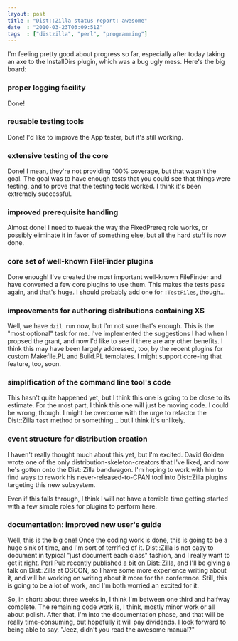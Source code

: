 ```yaml
---
layout: post
title : "Dist::Zilla status report: awesome"
date  : "2010-03-23T03:09:51Z"
tags  : ["distzilla", "perl", "programming"]
---
```

I'm feeling pretty good about progress so far, especially after today taking an
axe to the InstallDirs plugin, which was a bug ugly mess.  Here's the big
board:

### proper logging facility

Done!

### reusable testing tools

Done!  I'd like to improve the App tester, but it's still working.

### extensive testing of the core

Done!  I mean, they're not providing 100% coverage, but that wasn't the goal.
The goal was to have enough tests that you could see that things were testing,
and to prove that the testing tools worked.  I think it's been extremely
successful.

### improved prerequisite handling

Almost done!  I need to tweak the way the FixedPrereq role works, or possibly
eliminate it in favor of something else, but all the hard stuff is now done.

### core set of well-known FileFinder plugins

Done enough!  I've created the most important well-known FileFinder and have
converted a few core plugins to use them.  This makes the tests pass again, and
that's huge.  I should probably add one for `:TestFiles`, though...

### improvements for authoring distributions containing XS

Well, we have `dzil run` now, but I'm not sure that's enough.  This is the
"most optional" task for me.  I've implemented the suggestions I had when I
propsed the grant, and now I'd like to see if there are any other benefits.
I think this may have been largely addressed, too, by the recent plugins for
custom Makefile.PL and Build.PL templates.  I might support core-ing that
feature, too, soon.

### simplification of the command line tool's code

This hasn't quite happened yet, but I think this one is going to be close to
its estimate.  For the most part, I think this one will just be moving code.  I
could be wrong, though.  I might be overcome with the urge to refactor the
Dist::Zilla `test` method or something... but I think it's unlikely.

### event structure for distribution creation

I haven't really thought much about this yet, but I'm excited.  David Golden
wrote one of the only distribution-skeleton-creators that I've liked, and now
he's gotten onto the Dist::Zilla bandwagon.  I'm hoping to work with him to
find ways to rework his never-released-to-CPAN tool into Dist::Zilla plugins
targeting this new subsystem.

Even if this falls through, I think I will not have a terrible time getting
started with a few simple roles for plugins to perform here.

### documentation: improved new user's guide

Well, this is the big one!  Once the coding work is done, this is going to be a
huge sink of time, and I'm sort of terrified of it.  Dist::Zilla is not easy to
document in typical "just document each class" fashion, and I really want to
get it right.  Perl Pub recently [published a bit on
Dist::Zilla](http://www.perl.org/pub/2010/03/more-code-less-cruft-managing-distributions-with-distzilla.html),
and I'll be giving a talk on Dist::Zilla at OSCON, so I have some more
experience writing about it, and will be working on writing about it more for
the conference.  Still, this is going to be a lot of work, and I'm both worried
an excited for it.

So, in short: about three weeks in, I think I'm between one third and halfway
complete.  The remaining code work is, I think, mostly minor work or all about
polish.  After that, I'm into the documentation phase, and that will be really
time-consuming, but hopefully it will pay dividends.  I look forward to being
able to say, "Jeez, didn't you read the awesome manual?"

